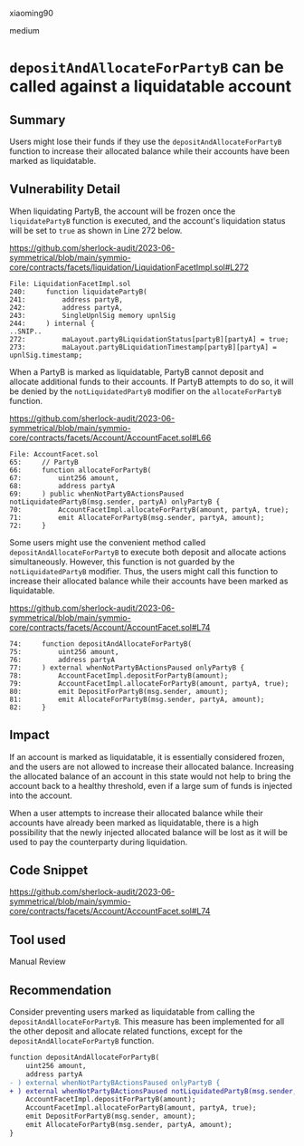 xiaoming90

medium

# `depositAndAllocateForPartyB` can be called against a liquidatable account

## Summary

Users might lose their funds if they use the `depositAndAllocateForPartyB` function to increase their allocated balance while their accounts have been marked as liquidatable.

## Vulnerability Detail

When liquidating PartyB, the account will be frozen once the `liquidatePartyB` function is executed, and the account's liquidation status will be set to `true` as shown in Line 272 below.

https://github.com/sherlock-audit/2023-06-symmetrical/blob/main/symmio-core/contracts/facets/liquidation/LiquidationFacetImpl.sol#L272

```solidity
File: LiquidationFacetImpl.sol
240:     function liquidatePartyB(
241:         address partyB,
242:         address partyA,
243:         SingleUpnlSig memory upnlSig
244:     ) internal {
..SNIP..
272:         maLayout.partyBLiquidationStatus[partyB][partyA] = true;
273:         maLayout.partyBLiquidationTimestamp[partyB][partyA] = upnlSig.timestamp;
```

When a PartyB is marked as liquidatable, PartyB cannot deposit and allocate additional funds to their accounts. If PartyB attempts to do so, it will be denied by the `notLiquidatedPartyB` modifier on the `allocateForPartyB` function.

https://github.com/sherlock-audit/2023-06-symmetrical/blob/main/symmio-core/contracts/facets/Account/AccountFacet.sol#L66

```solidity
File: AccountFacet.sol
65:     // PartyB
66:     function allocateForPartyB(
67:         uint256 amount,
68:         address partyA
69:     ) public whenNotPartyBActionsPaused notLiquidatedPartyB(msg.sender, partyA) onlyPartyB {
70:         AccountFacetImpl.allocateForPartyB(amount, partyA, true);
71:         emit AllocateForPartyB(msg.sender, partyA, amount);
72:     }
```

Some users might use the convenient method called `depositAndAllocateForPartyB` to execute both deposit and allocate actions simultaneously. However, this function is not guarded by the `notLiquidatedPartyB` modifier. Thus, the users might call this function to increase their allocated balance while their accounts have been marked as liquidatable.

https://github.com/sherlock-audit/2023-06-symmetrical/blob/main/symmio-core/contracts/facets/Account/AccountFacet.sol#L74

```solidity
74:     function depositAndAllocateForPartyB(
75:         uint256 amount,
76:         address partyA
77:     ) external whenNotPartyBActionsPaused onlyPartyB {
78:         AccountFacetImpl.depositForPartyB(amount);
79:         AccountFacetImpl.allocateForPartyB(amount, partyA, true);
80:         emit DepositForPartyB(msg.sender, amount);
81:         emit AllocateForPartyB(msg.sender, partyA, amount);
82:     }
```

## Impact

If an account is marked as liquidatable, it is essentially considered frozen, and the users are not allowed to increase their allocated balance. Increasing the allocated balance of an account in this state would not help to bring the account back to a healthy threshold, even if a large sum of funds is injected into the account. 

When a user attempts to increase their allocated balance while their accounts have already been marked as liquidatable, there is a high possibility that the newly injected allocated balance will be lost as it will be used to pay the counterparty during liquidation.

## Code Snippet

https://github.com/sherlock-audit/2023-06-symmetrical/blob/main/symmio-core/contracts/facets/Account/AccountFacet.sol#L74

## Tool used

Manual Review

## Recommendation

Consider preventing users marked as liquidatable from calling the `depositAndAllocateForPartyB`. This measure has been implemented for all the other deposit and allocate related functions, except for the `depositAndAllocateForPartyB` function.

```diff
function depositAndAllocateForPartyB(
    uint256 amount,
    address partyA
- ) external whenNotPartyBActionsPaused onlyPartyB {
+ ) external whenNotPartyBActionsPaused notLiquidatedPartyB(msg.sender, partyA) onlyPartyB  {
    AccountFacetImpl.depositForPartyB(amount);
    AccountFacetImpl.allocateForPartyB(amount, partyA, true);
    emit DepositForPartyB(msg.sender, amount);
    emit AllocateForPartyB(msg.sender, partyA, amount);
}
```